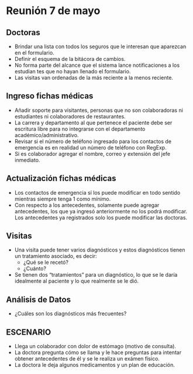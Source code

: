 # Reunión 7 de mayo

## Doctoras

- Brindar una lista con todos los seguros que le interesan que aparezcan en el formulario.
- Definir el esquema de la bitácora de cambios.
- No forma parte del alcance que el sistema lance notificaciones a los estudian
  tes que no hayan llenado el formulario.
- Las visitas van ordenadas de la más reciente a la menos reciente.

## Ingreso fichas médicas

- Añadir soporte para visitantes, personas que no son colaboradoras ni
  estudiantes ni colaboradores de restaurantes.
- La carrera y departamento al que pertenece el paciente debe ser escritura
  libre para no integrarse con el departamento académico/administrativo.
- Revisar si el número de teléfono ingresado para los contactos de emergencia
  es en realidad un número de teléfono con RegExp.
- Si es colaborador agregar el nombre, correo y extensión del jefe inmediato.

## Actualización fichas médicas

- Los contactos de emergencia sí los puede modificar en todo sentido mientras
  siempre tenga 1 como mínimo.
- Con respecto a los antecedentes, solamente puede agregar antecedentes, los
  que ya ingresó anteriormente no los podrá modificar. Los antecedentes ya
  registrados solo los puede modificar las doctoras.

## Visitas

- Una visita puede tener varios diagnósticos y estos diagnósticos tienen un
  tratamiento asociado, es decir:
  - ¿Qué se le recetó?
  - ¿Cuánto?
- Se tienen dos “tratamientos” para un diagnóstico, lo que se le daría
  idealmente al paciente y lo que realmente se le dió.

## Análisis de Datos

- ¿Cuáles son los diagnósticos más frecuentes?

## ESCENARIO

- Llega un colaborador con dolor de estómago (motivo de consulta).
- La doctora pregunta cómo se llama y le hace preguntas para intentar obtener
  antecedentes de él y se le realiza un exámen físico.
- La doctora le deja algunos medicamentos y un plan de educación.
